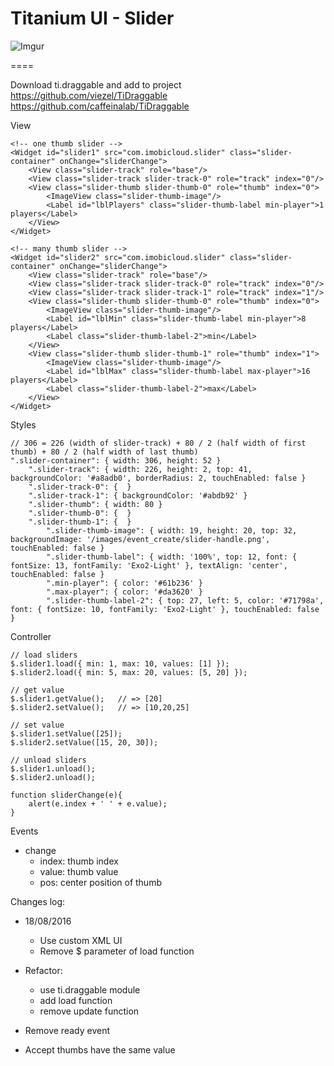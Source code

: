 # Titanium UI - Slider

![Imgur](http://i.imgur.com/mJ82noZ.png)

====

Download ti.draggable and add to project
https://github.com/viezel/TiDraggable
https://github.com/caffeinalab/TiDraggable

View
	
	<!-- one thumb slider -->
    <Widget id="slider1" src="com.imobicloud.slider" class="slider-container" onChange="sliderChange">
    	<View class="slider-track" role="base"/>
		<View class="slider-track slider-track-0" role="track" index="0"/>
		<View class="slider-thumb slider-thumb-0" role="thumb" index="0">
			<ImageView class="slider-thumb-image"/>
			<Label id="lblPlayers" class="slider-thumb-label min-player">1 players</Label>
		</View>
    </Widget>

    <!-- many thumb slider -->
    <Widget id="slider2" src="com.imobicloud.slider" class="slider-container" onChange="sliderChange">
    	<View class="slider-track" role="base"/>
		<View class="slider-track slider-track-0" role="track" index="0"/>
		<View class="slider-track slider-track-1" role="track" index="1"/>
		<View class="slider-thumb slider-thumb-0" role="thumb" index="0">
			<ImageView class="slider-thumb-image"/>
			<Label id="lblMin" class="slider-thumb-label min-player">8 players</Label>
			<Label class="slider-thumb-label-2">min</Label>
		</View>
		<View class="slider-thumb slider-thumb-1" role="thumb" index="1">
			<ImageView class="slider-thumb-image"/>
			<Label id="lblMax" class="slider-thumb-label max-player">16 players</Label>
			<Label class="slider-thumb-label-2">max</Label>
		</View>
    </Widget>
    
Styles

	// 306 = 226 (width of slider-track) + 80 / 2 (half width of first thumb) + 80 / 2 (half width of last thumb)
	".slider-container": { width: 306, height: 52 } 
		".slider-track": { width: 226, height: 2, top: 41, backgroundColor: '#a8adb0', borderRadius: 2, touchEnabled: false }
		".slider-track-0": {  }
		".slider-track-1": { backgroundColor: '#abdb92' }
		".slider-thumb": { width: 80 }
		".slider-thumb-0": {  }
		".slider-thumb-1": {  }	
			".slider-thumb-image": { width: 19, height: 20, top: 32, backgroundImage: '/images/event_create/slider-handle.png', touchEnabled: false }
			".slider-thumb-label": { width: '100%', top: 12, font: { fontSize: 13, fontFamily: 'Exo2-Light' }, textAlign: 'center', touchEnabled: false }
			".min-player": { color: '#61b236' }
			".max-player": { color: '#da3620' }
			".slider-thumb-label-2": { top: 27, left: 5, color: '#71798a', font: { fontSize: 10, fontFamily: 'Exo2-Light' }, touchEnabled: false }
    
Controller

	// load sliders
	$.slider1.load({ min: 1, max: 10, values: [1] });
    $.slider2.load({ min: 5, max: 20, values: [5, 20] });

	// get value
	$.slider1.getValue();	// => [20]
    $.slider2.setValue();	// => [10,20,25]
    
    // set value
	$.slider1.setValue([25]);	
    $.slider2.setValue([15, 20, 30]);	
    
    // unload sliders
    $.slider1.unload();
    $.slider2.unload();
    
    function sliderChange(e){
    	alert(e.index + ' ' + e.value);
    }

Events

- change
	+ index: thumb index
	+ value: thumb value
	+ pos: center position of thumb
	
Changes log:
- 18/08/2016
	+ Use custom XML UI
	+ Remove $ parameter of load function

- Refactor: 
	+ use ti.draggable module
	+ add load function
	+ remove update function
- Remove ready event	
- Accept thumbs have the same value	
